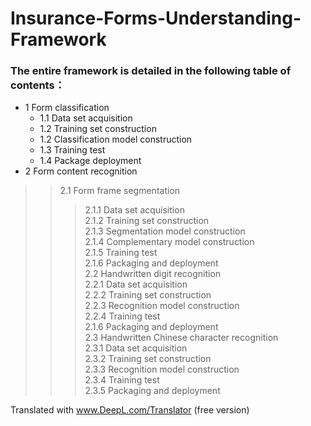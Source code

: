 # Insurance-Forms-Understanding-Framework

### The entire framework is detailed in the following table of contents：

* 1 Form classification  
  * 1.1 Data set acquisition  
  * 1.2 Training set construction  
  * 1.2 Classification model construction  
  * 1.3 Training test  
  * 1.4 Package deployment  
* 2 Form content recognition  
>> 2.1 Form frame segmentation  
>>> 2.1.1 Data set acquisition  
>>> 2.1.2 Training set construction  
>>> 2.1.3 Segmentation model construction  
>>> 2.1.4 Complementary model construction  
>>> 2.1.5 Training test  
>>> 2.1.6 Packaging and deployment  
>> 2.2 Handwritten digit recognition  
>>> 2.2.1 Data set acquisition  
>>> 2.2.2 Training set construction  
>>> 2.2.3 Recognition model construction  
>>> 2.2.4 Training test  
>>> 2.1.6 Packaging and deployment  
>> 2.3 Handwritten Chinese character recognition  
>>> 2.3.1 Data set acquisition  
>>> 2.3.2 Training set construction  
>>> 2.3.3 Recognition model construction  
>>> 2.3.4 Training test  
>>> 2.3.5 Packaging and deployment  

Translated with www.DeepL.com/Translator (free version)
